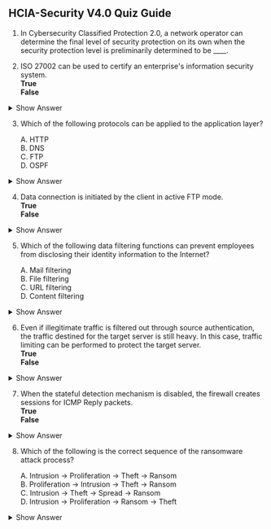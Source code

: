 ## HCIA-Security V4.0 Quiz Guide

1. In Cybersecurity Classified Protection 2.0, a network operator can determine the final level of security protection on its own when the security protection level is preliminarily determined to be ____.



2. ISO 27002 can be used to certify an enterprise's information security system.  
**True**  
**False**  

<details>
<summary>Show Answer</summary>
**Correct answer:** False
</details>

3. Which of the following protocols can be applied to the application layer?

    A. HTTP  
    B. DNS  
    C. FTP  
    D. OSPF  

<details>
<summary>Show Answer</summary>
**Correct answer:** ABC
</details>

4. Data connection is initiated by the client in active FTP mode.  
**True**  
**False**  

<details>
<summary>Show Answer</summary>
**Correct answer:** False
</details>

5. Which of the following data filtering functions can prevent employees from disclosing their identity information to the Internet?

    A. Mail filtering  
    B. File filtering  
    C. URL filtering  
    D. Content filtering  

<details>
<summary>Show Answer</summary>
**Correct answer:** D
</details>

6. Even if illegitimate traffic is filtered out through source authentication, the traffic destined for the target server is still heavy. In this case, traffic limiting can be performed to protect the target server.  
**True**  
**False**  

<details>
<summary>Show Answer</summary>
**Correct answer:** True
</details>

7. When the stateful detection mechanism is disabled, the firewall creates sessions for ICMP Reply packets.  
**True**  
**False**  

<details>
<summary>Show Answer</summary>
**Correct answer:** False
</details>

8. Which of the following is the correct sequence of the ransomware attack process?

    A. Intrusion -> Proliferation -> Theft -> Ransom  
    B. Proliferation -> Intrusion -> Theft -> Ransom  
    C. Intrusion -> Theft -> Spread -> Ransom  
    D. Intrusion -> Proliferation -> Ransom -> Theft  

<details>
<summary>Show Answer</summary>
**Correct answer:** A
</details>

